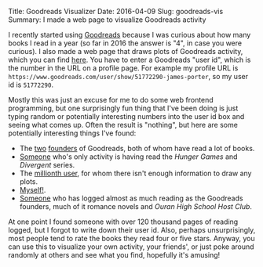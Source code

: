 Title: Goodreads Visualizer
Date: 2016-04-09
Slug: goodreads-vis
Summary: I made a web page to visualize Goodreads activity

I recently started using [Goodreads](http://goodreads.com/) because I
was curious about how many books I read in a year (so far in 2016 the
answer is "4", in case you were curious). I also made a web page that
draws plots of Goodreads activity, which you can find
[here](http://jamesporter.me/misc/goodreads-vis/). You have to enter a
Goodreads "user id", which is the number in the URL on a profile
page. For example my profile URL is
`https://www.goodreads.com/user/show/51772290-james-porter`, so my user
id is `51772290`.

Mostly this was just an excuse for me to do some web frontend
programming, but one surprisingly fun thing that I've been doing is
just typing random or potentially interesting numbers into the user id
box and seeing what comes up. Often the result is "nothing", but here
are some potentially interesting things I've found:

- The [two](http://jamesporter.me/misc/goodreads-vis/#/1)
  [founders](http://jamesporter.me/misc/goodreads-vis/#/5) of
  Goodreads, both of whom have read a lot of books.
- [Someone](http://jamesporter.me/misc/goodreads-vis/#/14278801) who's
  only activity is having read the *Hunger Games* and *Divergent*
  series.
- The [millionth user](http://jamesporter.me/misc/goodreads-vis/#/1000000),
  for whom there isn't enough information to draw any plots.
- [Myself!](http://jamesporter.me/misc/goodreads-vis/#/51772290).
- [Someone](http://jamesporter.me/misc/goodreads-vis/#/9298854) who
  has logged almost as much reading as the Goodreads founders, much of
  it romance novels and *Ouran High School Host Club*.

At one point I found someone with over 120 thousand pages of reading
logged, but I forgot to write down their user id. Also, perhaps
unsurprisingly, most people tend to rate the books they read four or
five stars. Anyway, you can use this to visualize your own activity,
your friends', or just poke around randomly at others and see what you
find, hopefully it's amusing!
